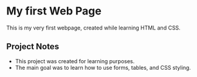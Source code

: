# My first Web Page
This is my very first webpage, created while learning HTML and CSS.

## Project Notes
* This project was created for learning purposes.
* The main goal was to learn how to use forms, tables, and CSS styling.
